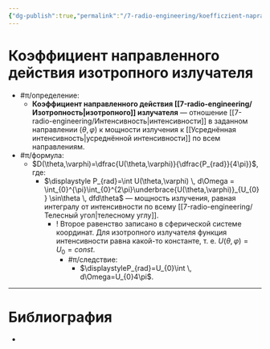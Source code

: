 ```yaml
---
{"dg-publish":true,"permalink":"/7-radio-engineering/koefficzient-napravlennogo-dejstviya-izotropnogo-izluchatelya/","title":"Коэффициент направленного действия изотропного излучателя"}
---
```



# Коэффициент направленного действия изотропного излучателя

- #π/определение:
	- **Коэффициент направленного действия [[7-radio-engineering/Изотропность\|изотропного]] излучателя** — отношение [[7-radio-engineering/Интенсивность\|интенсивности]] в заданном направлении ($\theta,\varphi$) к мощности излучения к [[Усреднённая интенсивность\|усреднённой интенсивности]] по всем направлениям.
- #π/формула:
	- $D(\theta,\varphi)=\dfrac{U(\theta,\varphi)}{\dfrac{P_{rad}}{4\pi}}$, где:
		- $\displaystyle P_{rad}=\int U(\theta,\varphi) \, d\Omega = \int_{0}^{\pi}\int_{0}^{2\pi}\underbrace{U(\theta,\varphi)}_{U_{0}} \sin\theta \, dfd\theta$ — мощность излучения, равная интегралу от интенсивности по всему [[7-radio-engineering/Телесный угол\|телесному углу]].
			- ! Второе равенство записано в сферической системе координат. Для изотропного излучателя функция интенсивности равна какой-то константе, т. е. $U(\theta, \varphi)=U_{0}=const$.
				- #π/следствие:
					- $\displaystyleP_{rad}=U_{0}\int  \, d\Omega=U_{0}4\pi$.

---

# Библиография

-
